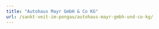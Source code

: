 ```yaml
---
title: "Autohaus Mayr GmbH & Co KG"
url: /sankt-veit-im-pongau/autohaus-mayr-gmbh-und-co-kg/
---
```

